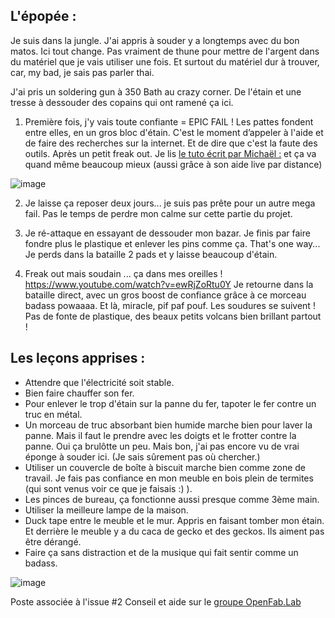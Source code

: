 ## L'épopée : 

Je suis dans la jungle. J'ai appris à souder y a longtemps avec du bon matos. Ici tout change. 
Pas vraiment de thune pour mettre de l'argent dans du matériel que je vais utiliser une fois. Et surtout du matériel dur à trouver, car, my bad, je sais pas parler thai. 

J'ai pris un soldering gun à 350 Bath au crazy corner. 
De l'étain et une tresse à dessouder des copains qui ont ramené ça ici. 

1. Première fois, j'y vais toute confiante = EPIC FAIL !
Les pattes fondent entre elles, en un gros bloc d'étain. 
C'est le moment d’appeler à l'aide et de faire des recherches sur la internet. Et de dire que c'est la faute des outils.
Après un petit freak out. Je lis [le tuto écrit par Michaël :](https://learn.bulbzone.net/cours/apprendre-a-souder-de-bonnes-bases/) et ça va quand même beaucoup mieux (aussi grâce à son aide live par distance)

 ![image](https://user-images.githubusercontent.com/25099826/35183175-4ddede9e-fe14-11e7-9954-4e80896fdf6e.png)

2. Je laisse ça reposer deux jours... je suis pas prête pour un autre mega fail. Pas le temps de perdre mon calme sur cette partie du projet.

3. Je ré-attaque en essayant de dessouder mon bazar. Je finis par faire fondre plus le plastique et enlever les pins comme ça. That's one way... Je perds dans la bataille 2 pads et y laisse beaucoup d'étain.

4. Freak out mais soudain ... ça dans mes oreilles !
https://www.youtube.com/watch?v=ewRjZoRtu0Y
Je retourne dans la bataille direct, avec un gros boost de confiance grâce à ce morceau badass powaaaa. 
Et là, miracle, pif paf pouf. Les soudures se suivent ! Pas de fonte de plastique, des beaux petits volcans bien brillant partout !

## Les leçons apprises : 

- Attendre que l'électricité soit stable.
- Bien faire chauffer son fer.
- Pour enlever le trop d'étain sur la panne du fer, tapoter le fer contre un truc en métal.
- Un morceau de truc absorbant bien humide marche bien pour laver la panne. Mais il faut le prendre avec les doigts et le frotter contre la panne. Oui ça brulôtte un peu. Mais bon, j'ai pas encore vu de vrai éponge à souder ici. (Je sais sûrement pas où chercher.)
- Utiliser un couvercle de boîte à biscuit marche bien comme zone de travail. Je fais pas confiance en mon meuble en bois plein de termites (qui sont venus voir ce que je faisais :) ).
- Les pinces de bureau, ça fonctionne aussi presque comme 3ème main.
- Utiliser la meilleure lampe de la maison.
- Duck tape entre le meuble et le mur. Appris en faisant tomber mon étain. Et derrière le meuble y a du caca de gecko et des geckos. Ils aiment pas être dérangé. 
- Faire ça sans distraction et de la musique qui fait sentir comme un badass.

![image](https://user-images.githubusercontent.com/25099826/35183194-7eb4463a-fe14-11e7-811e-f794c52bb79b.png)



Poste associée à l'issue #2
Conseil et aide sur le [groupe OpenFab.Lab](https://www.facebook.com/groups/openfablab.brussels/)




